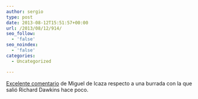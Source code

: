 ```yaml
---
author: sergio
type: post
date: 2013-08-12T15:51:57+00:00
url: /2013/08/12/914/
seo_follow:
  - 'false'
seo_noindex:
  - 'false'
categories:
  - Uncategorized

---
```

[Excelente comentario][1] de Miguel de Icaza respecto a una burrada con la que salió Richard Dawkins hace poco.

 [1]: http://tirania.org/blog/archive/2013/Aug-09.html "Miguel de Icaza, Richard Dawkins"